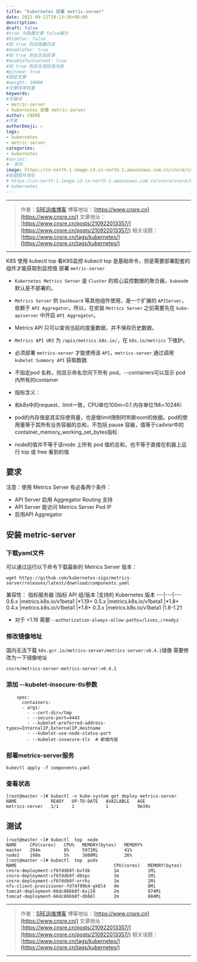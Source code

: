 ```yaml
---
title: "kubernetes 部署 metric-server"
date: 2021-09-22T10:13:36+08:00
description:
draft: false
#true 为隐藏文章 false展示
#hideToc: false
#如 true 则会隐藏目录
#enableToc: true
#如 true 则会生成目录
#enableTocContent: true
#如 true 则会生成目录内容
#pinned: true  
#固定文章
#weight: 10000
#文章排序权重
keywords:
#关键词
- metric-server
- kubernetes 部署 metric-server
author: CNSRE    
#作者
authorEmoji: ✍
tags:
- kubernetes
- metric-server
categories:
- kubernetes
#series:
#- 系列
image: https://cn-north-1-image.s3.cn-north-1.amazonaws.com.cn/cnsre/cnsre/kubernetes.png
#标题图片地址
# https://cn-north-1-image.s3.cn-north-1.amazonaws.com.cn/cnsre/cnsre/kubernetes.png
# kubernetes
---
```


---
> 作者：[SRE运维博客](https://www.cnsre.cn/)
> 博客地址：[https://www.cnsre.cn](https://www.cnsre.cn/)
> 文章地址：[https://www.cnsre.cn/posts/210922013357/](https://www.cnsre.cn/posts/210922013357/)
> 相关话题：[https://www.cnsre.cn/tags/kubernetes/](https://www.cnsre.cn/tags/kubernetes/)
---

K8S 使用 kubectl top 看K8S监控
kubectl top 是基础命令，但是需要部署配套的组件才能获取到监控值
部署 `metric-server`
- `Kubernetes Metrics Server` 是 `Cluster` 的核心监控数据的聚合器，`kubeadm` 默认是不部署的。
- `Metrics Server` 供 `Dashboard` 等其他组件使用，是一个扩展的 `APIServer`，依赖于 `API Aggregator`。所以，在安装 `Metrics Server` 之前需要先在 `kube-apiserver` 中开启 `API Aggregator`。
- Metrics API 只可以查询当前的度量数据，并不保存历史数据。
- `Metrics API URI` 为 `/apis/metrics.k8s.io/`，在 `k8s.io/metrics` 下维护。
- 必须部署 `metrics-server` 才能使用该 `API`，`metrics-server` 通过调用 `kubelet Summary API` 获取数据.

- 不指定pod 名称，则显示命名空间下所有 pod，--containers可以显示 pod 内所有的container
- 指标含义：
- 和k8s中的request、limit一致，CPU单位100m=0.1 内存单位1Mi=1024Ki
- pod的内存值是其实际使用量，也是做limit限制时判断oom的依据。pod的使用量等于其所有业务容器的总和，不包括 pause 容器，值等于cadvisr中的container_memory_working_set_bytes指标
- node的值并不等于该node 上所有 pod 值的总和，也不等于直接在机器上运行 top 或 free 看到的值
## 要求

注意：使用 Metrics Server 有必备两个条件：
- API Server 启用 Aggregator Routing 支持
- API Server 能访问 Metrics Server Pod IP
- 启用API Aggregator
## 安装 metric-server
### 下载yaml文件
可以通过运行以下命令下载最新的 Metrics Server 版本：
``` shell
wget https://github.com/kubernetes-sigs/metrics-server/releases/latest/download/components.yaml
```
兼容性：
指标服务器	|指标 API 组/版本	|支持的 Kubernetes 版本
---|---|---
0.6.x   |metrics.k8s.io/v1beta1 |*1.19+
0.5.x	|metrics.k8s.io/v1beta1	|*1.8+
0.4.x	|metrics.k8s.io/v1beta1	|*1.8+
0.3.x	|metrics.k8s.io/v1beta1	|1.8-1.21

* 对于 <1.16 需要`--authorization-always-allow-paths=/livez,/readyz`
### 修改镜像地址

国内无法下载 `k8s.gcr.io/metrics-server/metrics-server:v0.4.1`镜像 
需要修改为一下镜像地址
``` shell
cnsre/metrics-server-metrics-server:v0.4.1
```
### 添加 --kubelet-insecure-tls参数
``` shell
    spec:
      containers:
      - args:
        - --cert-dir=/tmp
        - --secure-port=4443
        - --kubelet-preferred-address-types=InternalIP,ExternalIP,Hostname
        - --kubelet-use-node-status-port
        - --kubelet-insecure-tls  # 新增内容
```
###  部署metrics-server服务
``` shell
kubectl apply -f components.yaml
```
### 查看状态
``` shell
[root@master ~]# kubectl -n kube-system get deploy metrics-server
NAME             READY   UP-TO-DATE   AVAILABLE   AGE
metrics-server   1/1     1            1           9m39s
```
## 测试
``` shell
[root@master ~]# kubectl  top  node
NAME     CPU(cores)   CPU%   MEMORY(bytes)   MEMORY%   
master   294m         8%     5971Mi          41%       
node1    198m         5%     3800Mi          26%       
[root@master ~]# kubectl  top  pods 
NAME                                     CPU(cores)   MEMORY(bytes)   
cnsre-deployment-cf6fddb9f-bvfdk         1m           1Mi             
cnsre-deployment-cf6fddb9f-d8spc         1m           1Mi             
cnsre-deployment-cf6fddb9f-nrrhz         1m           1Mi             
nfs-client-provisioner-fd74f99b4-gk8l4   4m           8Mi             
tomcat-deployment-66dc86bb8f-6xj28       2m           974Mi           
tomcat-deployment-66dc86bb8f-db66l       2m           884Mi  
```


---
> 作者：[SRE运维博客](https://www.cnsre.cn/)
> 博客地址：[https://www.cnsre.cn](https://www.cnsre.cn/)
> 文章地址：[https://www.cnsre.cn/posts/210922013357/](https://www.cnsre.cn/posts/210922013357/)
> 相关话题：[https://www.cnsre.cn/tags/kubernetes/](https://www.cnsre.cn/tags/kubernetes/)
---